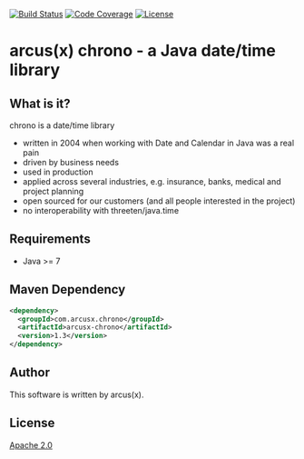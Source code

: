 [![Build Status](https://travis-ci.org/arcusx/chrono.svg?branch=master)](https://travis-ci.org/arcusx/chrono) [![Code Coverage](https://codecov.io/gh/arcusx/chrono/branch/master/graph/badge.svg)](https://codecov.io/gh/arcusx/chrono) [![License](https://img.shields.io/badge/License-Apache%202.0-blue.svg)](https://www.apache.org/licenses/LICENSE-2.0.txt)

# arcus(x) chrono - a Java date/time library

## What is it?
chrono is a date/time library
* written in 2004 when working with Date and Calendar in Java was a real pain
* driven by business needs
* used in production
* applied across several industries, e.g. insurance, banks, medical and project planning
* open sourced for our customers (and all people interested in the project)
* no interoperability with threeten/java.time

## Requirements
* Java >= 7

## Maven Dependency
```xml
<dependency>
  <groupId>com.arcusx.chrono</groupId>
  <artifactId>arcusx-chrono</artifactId>
  <version>1.3</version>
</dependency>
```

## Author
This software is written by arcus(x).

## License
[Apache 2.0](license.txt)
